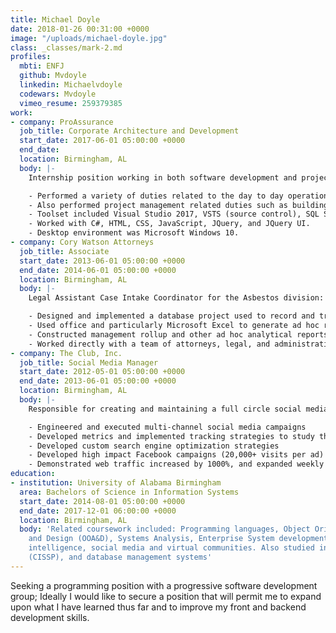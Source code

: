```yaml
---
title: Michael Doyle
date: 2018-01-26 00:31:00 +0000
image: "/uploads/michael-doyle.jpg"
class: _classes/mark-2.md
profiles:
  mbti: ENFJ
  github: Mvdoyle
  linkedin: Michaelvdoyle
  codewars: Mvdoyle
  vimeo_resume: 259379385
work:
- company: ProAssurance
  job_title: Corporate Architecture and Development
  start_date: 2017-06-01 05:00:00 +0000
  end_date: 
  location: Birmingham, AL
  body: |-
    Internship position working in both software development and project management:

    - Performed a variety of duties related to the day to day operation of a software development group. The focus of projects worked targeted corporate level end users and primarily included the development of software products used by human resources (on-boarding new employees, opening new requisitions, altering employee status, and so forth), infrastructure users (creating applications to support provisioning new servers/virtual machines, building out workstations for new employees, and similar activities).
    - Also performed project management related duties such as building out schedules, man-power forecasting, project tracking, setting up project meetings, and discovering and mitigating issues impacting schedules.
    - Toolset included Visual Studio 2017, VSTS (source control), SQL Server Management Studio (and SQL Server 2012), Microsoft Office, Visio, PowerPoint, and Microsoft Project.
    - Worked with C#, HTML, CSS, JavaScript, JQuery, and JQuery UI.
    - Desktop environment was Microsoft Windows 10.
- company: Cory Watson Attorneys
  job_title: Associate
  start_date: 2013-06-01 05:00:00 +0000
  end_date: 2014-06-01 05:00:00 +0000
  location: Birmingham, AL
  body: |-
    Legal Assistant Case Intake Coordinator for the Asbestos division:

    - Designed and implemented a database project used to record and track asbestos related legal cases managed by the law firm.
    - Used office and particularly Microsoft Excel to generate ad hoc reports and summaries in support of ongoing legal initiatives at the firm.
    - Constructed management rollup and other ad hoc analytical reports pertaining to the status of claims and related legal activities.
    - Worked directly with a team of attorneys, legal, and administrative assistants to supply data and IT related support as required.
- company: The Club, Inc.
  job_title: Social Media Manager
  start_date: 2012-05-01 05:00:00 +0000
  end_date: 2013-06-01 05:00:00 +0000
  location: Birmingham, AL
  body: |-
    Responsible for creating and maintaining a full circle social media presence for The Club:

    - Engineered and executed multi-channel social media campaigns
    - Developed metrics and implemented tracking strategies to study the effectiveness of efforts; these metrics included monitoring social media channels, ongoing related web traffic, and Google searches.
    - Developed custom search engine optimization strategies
    - Developed high impact Facebook campaigns (20,000+ visits per ad)
    - Demonstrated web traffic increased by 1000%, and expanded weekly visits to audiences of 300,000+ weekly visitors
education:
- institution: University of Alabama Birmingham
  area: Bachelors of Science in Information Systems
  start_date: 2014-08-01 05:00:00 +0000
  end_date: 2017-12-01 06:00:00 +0000
  location: Birmingham, AL
  body: 'Related coursework included: Programming languages, Object Oriented Analysis
    and Design (OOA&D), Systems Analysis, Enterprise System development, business
    intelligence, social media and virtual communities. Also studied information security
    (CISSP), and database management systems'
---
```


Seeking a programming position with a progressive software development group; Ideally I would like to secure a position that will permit me to expand upon what I have learned thus far and to improve my front and backend development skills.
